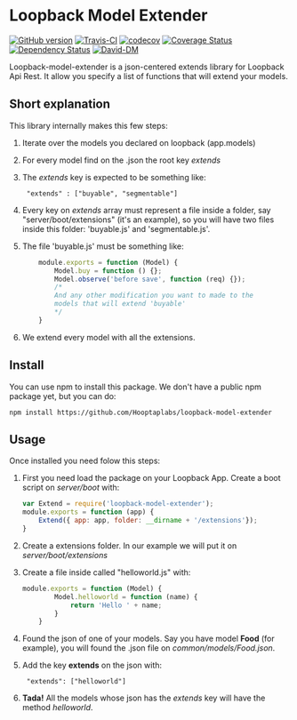 Loopback Model Extender
=========
[![GitHub version](https://badge.fury.io/gh/Hooptaplabs%2Floopback-model-extender.svg)](https://badge.fury.io/gh/Hooptaplabs%2Floopback-model-extender)
[![Travis-CI](https://travis-ci.org/Hooptaplabs/loopback-model-extender.svg)](https://travis-ci.org/Hooptaplabs/loopback-model-extender)
[![codecov](https://codecov.io/gh/Hooptaplabs/loopback-model-extender/branch/develop/graph/badge.svg)](https://codecov.io/gh/Hooptaplabs/loopback-model-extender)
[![Coverage Status](https://coveralls.io/repos/github/Hooptaplabs/loopback-model-extender/badge.svg?branch=develop)](https://coveralls.io/github/Hooptaplabs/loopback-model-extender?branch=develop)
[![Dependency Status](https://gemnasium.com/badges/github.com/Hooptaplabs/loopback-model-extender.svg)](https://gemnasium.com/github.com/Hooptaplabs/loopback-model-extender)
[![David-DM](https://david-dm.org/Hooptaplabs/loopback-model-extender.svg)](https://github.com/Hooptaplabs/loopback-model-extender)

Loopback-model-extender is a json-centered extends library for Loopback Api Rest. It allow you specify
a list of functions that will extend your models.

Short explanation
---------

This library internally makes this few steps:

1. Iterate over the models you declared on loopback (app.models)
2. For every model find on the <model>.json the root key *extends*
3. The *extends* key is expected to be something like:

        "extends" : ["buyable", "segmentable"]
4. Every key on *extends* array must represent a file inside a folder, say "server/boot/extensions" (it's an example),
so you will have two files inside this folder: 'buyable.js' and 'segmentable.js'.
5. The file 'buyable.js' must be something like:

    ```javascript
        module.exports = function (Model) {
            Model.buy = function () {};
            Model.observe('before save', function (req) {});
            /*
            And any other modification you want to made to the
            models that will extend 'buyable'
            */
        }
    ```
6. We extend every model with all the extensions.

Install
---------

You can use npm to install this package. We don't have a public npm package yet, but you can do:

    npm install https://github.com/Hooptaplabs/loopback-model-extender

Usage
---------

Once installed you need folow this steps:

1. First you need load the package on your Loopback App. Create a boot script on *server/boot* with:

    ```javascript
    var Extend = require('loopback-model-extender');
    module.exports = function (app) {
        Extend({ app: app, folder: __dirname + '/extensions'});
    }
    ```
2. Create a extensions folder. In our example we will put it on *server/boot/extensions*
3. Create a file inside called "helloworld.js" with:

    ```javascript
    module.exports = function (Model) {
            Model.helloworld = function (name) {
                return 'Hello ' + name;
            }
        }
    ```
4. Found the json of one of your models. Say you have model **Food** (for example), you will found the .json file on *common/models/Food.json*.
5. Add the key **extends** on the json with:

        "extends": ["helloworld"]
6. **Tada!** All the models whose json has the *extends* key will have the method *helloworld*.
